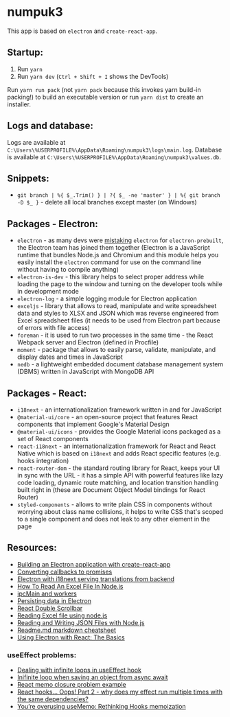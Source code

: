 # numpuk3

This app is based on `electron` and `create-react-app`.

## Startup:

1. Run `yarn`
2. Run `yarn dev` (`Ctrl + Shift + I` shows the DevTools)

Run `yarn run pack` (not `yarn pack` because this invokes yarn build-in packing!) to build an executable version or run `yarn dist` to create an installer.

## Logs and database:

Logs are available at `C:\Users\%USERPROFILE%\AppData\Roaming\numpuk3\logs\main.log`.
Database is available at `C:\Users\%USERPROFILE%\AppData\Roaming\numpuk3\values.db`.

## Snippets:

- `git branch | %{ $_.Trim() } | ?{ $_ -ne 'master' } | %{ git branch -D $_ }` - delete all local branches except master (on Windows)

## Packages - Electron:

- `electron` - as many devs were [mistaking](https://www.electronjs.org/blog/npm-install-electron "Electron blog") `electron` for `electron-prebuilt`, the Electron team has joined them together (Electron is a JavaScript runtime that bundles Node.js and Chromium and this module helps you easily install the `electron` command for use on the command line without having to compile anything)
- `electron-is-dev` - this library helps to select proper address while loading the page to the window and turning on the developer tools while in development mode
- `electron-log` - a simple logging module for Electron application
- `exceljs` - library that allows to read, manipulate and write spreadsheet data and styles to XLSX and JSON which was reverse engineered from Excel spreadsheet files (it needs to be used from Electron part because of errors with file access)
- `foreman` - it is used to run two processes in the same time - the React Webpack server and Electron (defined in Procfile)
- `moment` - package that allows to easily parse, validate, manipulate, and display dates and times in JavaScript
- `nedb` - a lightweight embedded document database management system (DBMS) written in JavaScript with MongoDB API

## Packages - React:

- `i18next` - an internationalization framework written in and for JavaScript
- `@material-ui/core` - an open-source project that features React components that implement Google's Material Design
- `@material-ui/icons` - provides the Google Material icons packaged as a set of React components
- `react-i18next` - an internationalization framework for React and React Native which is based on `i18next` and adds React specific features (e.g. hooks integration)
- `react-router-dom` - the standard routing library for React, keeps your UI in sync with the URL - it has a simple API with powerful features like lazy code loading, dynamic route matching, and location transition handling built right in (these are Document Object Model bindings for React Router)
- `styled-components` - allows to write plain CSS in components without worrying about class name collisions, it helps to write CSS that's scoped to a single component and does not leak to any other element in the page

## Resources:

- [Building an Electron application with create-react-app](https://www.freecodecamp.org/news/building-an-electron-application-with-create-react-app-97945861647c/)
- [Converting callbacks to promises](https://zellwk.com/blog/converting-callbacks-to-promises/)
- [Electron with i18next serving translations from backend](https://github.com/reZach/i18next-electron-fs-backend)
- [How To Read An Excel File In Node.js](https://medium.com/javascript-in-plain-english/how-to-read-an-excel-file-in-node-js-6e669e9a3ce1)
- [ipcMain and workers](https://medium.com/swlh/how-to-run-background-worker-processes-in-an-electron-app-e0dc310a93cc)
- [Persisting data in Electron](https://www.techiediaries.com/electron-data-persistence/)
- [React Double Scrollbar](https://github.com/umchee/react-double-scrollbar)
- [Reading Excel file using node.js](https://stackoverflow.com/questions/28860728/reading-excel-file-using-node-js "Stack Overflow answer")
- [Reading and Writing JSON Files with Node.js](https://stackabuse.com/reading-and-writing-json-files-with-node-js/)
- [Readme.md markdown cheatsheet](https://github.com/tchapi/markdown-cheatsheet/blob/master/README.md)
- [Using Electron with React: The Basics](https://medium.com/@brockhoff/using-electron-with-react-the-basics-e93f9761f86f)

### useEffect problems:

- [Dealing with infinite loops in useEffect hook](https://dev.to/webcoderkz/dealing-with-infinite-loops-in-useeffect-hook-j11)
- [Inifinite loop when saving an object from async await](https://stackoverflow.com/questions/61717644/inifinite-loop-when-saving-an-object-from-async-await)
- [React memo closure problem example](https://stackoverflow.com/questions/61779826/why-the-props-that-are-passed-to-memo-are-dont-store-the-value)
- [React hooks... Oops! Part 2 - why does my effect run multiple times with the same dependencies?](https://lukaszmakuch.pl/post/react-hooks-oops-part-2-effect-runs-multiple-times-with-the-same-dependencies/)
- [You’re overusing useMemo: Rethinking Hooks memoization](https://blog.logrocket.com/rethinking-hooks-memoization/)

